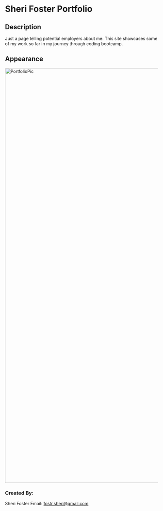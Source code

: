 # Sheri Foster Portfolio

## Description

Just a page telling potential employers about me. This site showcases some of my work so far in my journey through coding bootcamp.

## Appearance
<img width="1365" alt="PortfolioPic" src="https://user-images.githubusercontent.com/87589967/149264609-6500bced-5791-45f7-b82b-7bef8696a70d.png">


### Created By: 
Sheri Foster  Email: fostr.sheri@gmail.com
